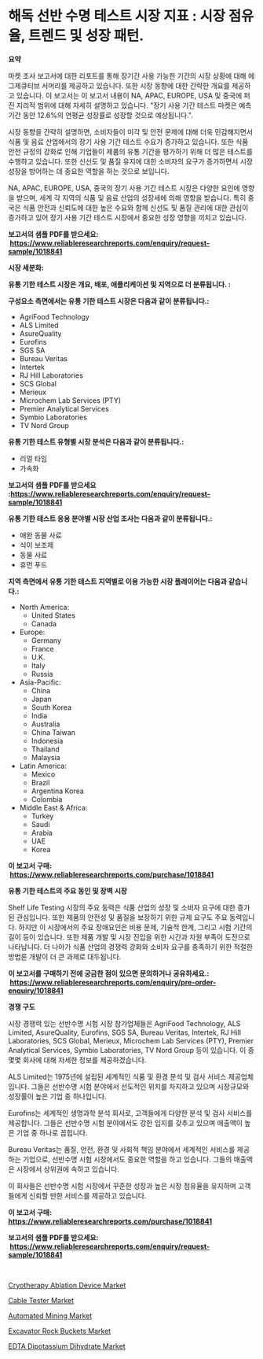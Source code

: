 <p><h1>해독 선반 수명 테스트 시장 지표 : 시장 점유율, 트렌드 및 성장 패턴.</h1></p><p><strong>요약</strong></p>
<p><p>마켓 조사 보고서에 대한 리포트를 통해 장기간 사용 가능한 기간의 시장 상황에 대해 에그제큐티브 서머리를 제공하고 있습니다. 또한 시장 동향에 대한 간략한 개요를 제공하고 있습니다. 이 보고서는 이 보고서 내용이 NA, APAC, EUROPE, USA 및 중국에 퍼진 지리적 범위에 대해 자세히 설명하고 있습니다. "장기 사용 기간 테스트 마켓은 예측 기간 동안 12.6%의 연평균 성장률로 성장할 것으로 예상됩니다.".</p><p>시장 동향을 간략히 설명하면, 소비자들이 미각 및 안전 문제에 대해 더욱 민감해지면서 식품 및 음료 산업에서의 장기 사용 기간 테스트 수요가 증가하고 있습니다. 또한 식품 안전 규정의 강화로 인해 기업들이 제품의 유통 기간을 평가하기 위해 더 많은 테스트를 수행하고 있습니다. 또한 신선도 및 품질 유지에 대한 소비자의 요구가 증가하면서 시장 성장을 방어하는 데 중요한 역할을 하는 것으로 보입니다.</p><p>NA, APAC, EUROPE, USA, 중국의 장기 사용 기간 테스트 시장은 다양한 요인에 영향을 받으며, 세계 각 지역의 식품 및 음료 산업의 성장세에 의해 영향을 받습니다. 특히 중국은 식품 안전과 신뢰도에 대한 높은 수요와 함께 신선도 및 품질 관리에 대한 관심이 증가하고 있어 장기 사용 기간 테스트 시장에서 중요한 성장 영향을 끼치고 있습니다.</p></p>
<p><strong>보고서의 샘플 PDF를 받으세요: &nbsp;<a href="https://www.reliableresearchreports.com/enquiry/request-sample/1018841">https://www.reliableresearchreports.com/enquiry/request-sample/1018841</a></strong></p>
<p><strong>시장 세분화:</strong></p>
<p><strong> 유통 기한 테스트 시장은 개요, 배포, 애플리케이션 및 지역으로 더 분류됩니다. :</strong></p>
<p><strong>구성요소 측면에서는 유통 기한 테스트 시장은 다음과 같이 분류됩니다.:</strong></p>
<p><ul><li>AgriFood Technology</li><li>ALS Limited</li><li>AsureQuality</li><li>Eurofins</li><li>SGS SA</li><li>Bureau Veritas</li><li>Intertek</li><li>RJ Hill Laboratories</li><li>SCS Global</li><li>Merieux</li><li>Microchem Lab Services (PTY)</li><li>Premier Analytical Services</li><li>Symbio Laboratories</li><li>TV Nord Group</li></ul></p>
<p><strong> 유통 기한 테스트 유형별 시장 분석은 다음과 같이 분류됩니다.:</strong></p>
<p><ul><li>리얼 타임</li><li>가속화</li></ul></p>
<p><strong>보고서의 샘플 PDF를 받으세요 :<a href="https://www.reliableresearchreports.com/enquiry/request-sample/1018841">https://www.reliableresearchreports.com/enquiry/request-sample/1018841</a></strong></p>
<p><strong> 유통 기한 테스트 응용 분야별 시장 산업 조사는 다음과 같이 분류됩니다.:</strong></p>
<p><ul><li>애완 동물 사료</li><li>식이 보조제</li><li>동물 사료</li><li>휴먼 푸드</li></ul></p>
<p><strong>지역 측면에서 유통 기한 테스트 지역별로 이용 가능한 시장 플레이어는 다음과 같습니다.:</strong></p>
<p><ul>
    <li>
        North America:
        <ul>
            <li>United States</li>
            <li>Canada</li>
        </ul>
    </li>
    <li>
        Europe:
        <ul>
            <li>Germany</li>
            <li>France</li>
            <li>U.K.</li>
            <li>Italy</li>
            <li>Russia</li>
        </ul>
    </li>
    <li>
        Asia-Pacific:
        <ul>
            <li>China</li>
            <li>Japan</li>
            <li>South Korea</li>
            <li>India</li>
            <li>Australia</li>
            <li>China Taiwan</li>
            <li>Indonesia</li>
            <li>Thailand</li>
            <li>Malaysia</li>
        </ul>
    </li>
    <li>
        Latin America:
        <ul>
            <li>Mexico</li>
            <li>Brazil</li>
            <li>Argentina Korea</li>
            <li>Colombia</li>
        </ul>
    </li>
    <li>
        Middle East & Africa:
        <ul>
            <li>Turkey</li>
            <li>Saudi</li>
            <li>Arabia</li>
            <li>UAE</li>
            <li>Korea</li>
        </ul>
    </li>
    </ul></p>
<p><strong>이 보고서 구매: &nbsp;<a href="https://www.reliableresearchreports.com/purchase/1018841">https://www.reliableresearchreports.com/purchase/1018841</a></strong></p>
<p><strong>유통 기한 테스트의 주요 동인 및 장벽 시장</strong></p>
<p><p>Shelf Life Testing 시장의 주요 동력은 식품 산업의 성장 및 소비자 요구에 대한 증가된 관심입니다. 또한 제품의 안전성 및 품질을 보장하기 위한 규제 요구도 주요 동력입니다. 하지만 이 시장에서의 주요 장애요인은 비용 문제, 기술적 한계, 그리고 시험 기간의 길이 등이 있습니다. 또한 제품 개발 및 시장 진입을 위한 시간과 자원 부족이 도전으로 나타납니다. 더 나아가 식품 산업의 경쟁력 강화와 소비자 요구를 충족하기 위한 적절한 방법론 개발이 더 큰 과제로 대두됩니다.</p></p>
<p><strong>이 보고서를 구매하기 전에 궁금한 점이 있으면 문의하거나 공유하세요.: &nbsp;<a href="https://www.reliableresearchreports.com/enquiry/pre-order-enquiry/1018841">https://www.reliableresearchreports.com/enquiry/pre-order-enquiry/1018841</a></strong></p>
<p><strong>경쟁 구도</strong></p>
<p><p>시장 경쟁력 있는 선반수명 시험 시장 참가업체들은 AgriFood Technology, ALS Limited, AsureQuality, Eurofins, SGS SA, Bureau Veritas, Intertek, RJ Hill Laboratories, SCS Global, Merieux, Microchem Lab Services (PTY), Premier Analytical Services, Symbio Laboratories, TV Nord Group 등이 있습니다. 이 중 몇몇 회사에 대해 자세한 정보를 제공하겠습니다.</p><p>ALS Limited는 1975년에 설립된 세계적인 식품 및 환경 분석 및 검사 서비스 제공업체입니다. 그들은 선반수명 시험 분야에서 선도적인 위치를 차지하고 있으며 시장규모와 성장률이 높은 기업 중 하나입니다.</p><p>Eurofins는 세계적인 생명과학 분석 회사로, 고객들에게 다양한 분석 및 검사 서비스를 제공합니다. 그들은 선반수명 시험 분야에서도 강한 입지를 갖추고 있으며 매출액이 높은 기업 중 하나로 꼽힙니다.</p><p>Bureau Veritas는 품질, 안전, 환경 및 사회적 책임 분야에서 세계적인 서비스를 제공하는 기업으로, 선반수명 시험 시장에서도 중요한 역할을 하고 있습니다. 그들의 매출액은 시장에서 상위권에 속하고 있습니다.</p><p>이 회사들은 선반수명 시험 시장에서 꾸준한 성장과 높은 시장 점유율을 유지하며 고객들에게 신뢰할 만한 서비스를 제공하고 있습니다.</p></p>
<p><strong>이 보고서 구매: &nbsp; <a href="https://www.reliableresearchreports.com/purchase/1018841">https://www.reliableresearchreports.com/purchase/1018841</a></strong></p>
<p><strong>보고서의 샘플 PDF를 받으세요: &nbsp;<a href="https://www.reliableresearchreports.com/enquiry/request-sample/1018841">https://www.reliableresearchreports.com/enquiry/request-sample/1018841</a></strong><strong></strong></p>
<p>&nbsp;</p>
<p><p><a href="https://view.publitas.com/reportprime-1/cryotherapy-ablation-device-market-size-evaluating-its-market-trends-growth-and-projections-2023-2030/">Cryotherapy Ablation Device Market</a></p><p><a href="https://view.publitas.com/reportprime-1/cable-tester-market-share-market-new-trends-analysis-report-by-type-by-application-by-end-use-by-region-and-segment-forecasts-2024-2031/">Cable Tester Market</a></p><p><a href="https://issuu.com/reportprime-2/docs/automated-mining-market-size-2030.pptx">Automated Mining Market</a></p><p><a href="https://issuu.com/reportprime-2/docs/excavator-rock-buckets-market-size-2030.pptx">Excavator Rock Buckets Market</a></p><p><a href="https://chivalrous-flock-a86.notion.site/EDTA-Dipotassium-Dihydrate-Market-Research-Report-Unlocks-Analysis-on-the-Market-Financial-Status-M-bb6e9c1709824944bcc436dcf6529316">EDTA Dipotassium Dihydrate Market</a></p></p>